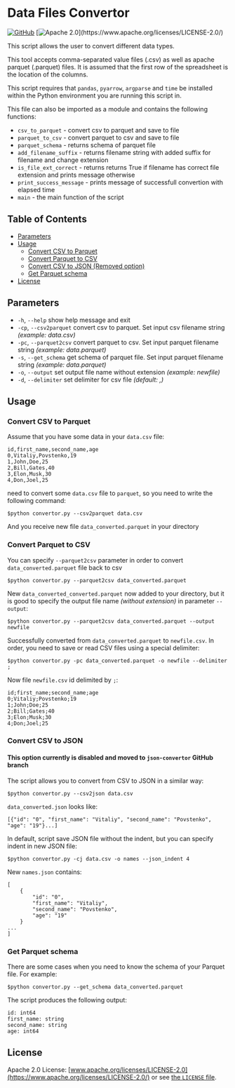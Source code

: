 # Data Files Convertor

[![GitHub](https://img.shields.io/badge/GitHub-100000)](https://github.com/povstenko/parquet_convertor)
[![Apache 2.0](https://img.shields.io/apm/l/atomic-design-ui.svg?)](https://www.apache.org/licenses/LICENSE-2.0/)

This script allows the user to convert different data types. 

This tool accepts comma-separated value files (.csv) as well as apache parquet (.parquet) files. It is assumed that the first row of the spreadsheet is the location of the columns.

This script requires that `pandas`, `pyarrow`, `argparse` and `time` be installed within the Python environment you are running this script in.

This file can also be imported as a module and contains the following functions:

* `csv_to_parquet` - convert csv to parquet and save to file
* `parquet_to_csv` - convert parquet to csv and save to file
* `parquet_schema` - returns schema of parquet file
* `add_filename_suffix` - returns filename string with added suffix for filename and change extension
* `is_file_ext_correct` - returns returns True if filename has correct file extension and prints message otherwise
* `print_success_message` - prints message of successfull convertion with elapsed time
* `main` - the main function of the script

## Table of Contents
- [Parameters](#parameters)
- [Usage](#usage)
  * [Convert CSV to Parquet](#convert-csv-to-parquet)
  * [Convert Parquet to CSV](#convert-parquet-to-csv)
  * [Convert CSV to JSON (Removed option)](#convert-csv-to-json)
  * [Get Parquet schema](#get-parquet-schema)
- [License](#license)

## Parameters
* `-h`, `--help` show help message and exit
* `-cp`, `--csv2parquet` convert csv to parquet. Set input csv filename string *(example: data.csv)*
* `-pc`, `--parquet2csv` convert parquet to csv. Set input parquet filename string *(example: data.parquet)*
* `-s`, `--get_schema` get schema of parquet file. Set input parquet filename string *(example: data.parquet)*
* `-o`, `--output` set output file name without extension *(example: newfile)*
* `-d`, `--delimiter` set delimiter for csv file *(default: ,)*

## Usage

### Convert CSV to Parquet

Assume that you have some data in your `data.csv` file:
```
id,first_name,second_name,age
0,Vitaliy,Povstenko,19
1,John,Doe,25
2,Bill,Gates,40
3,Elon,Musk,30
4,Don,Joel,25
```
 need to convert some `data.csv` file to `parquet`, so you need to write the following command:
```
$python convertor.py --csv2parquet data.csv
```
And you receive new file `data_converted.parquet` in your directory

### Convert Parquet to CSV
You can specify `--parquet2csv` parameter in order to convert `data_converted.parquet` file back to csv
```
$python convertor.py --parquet2csv data_converted.parquet
```
New `data_converted_converted.parquet` now added to your directory, but it is good to specify the output file name *(without extension)* in parameter `--output`:
```
$python convertor.py --parquet2csv data_converted.parquet --output newfile
```
Successfully converted from `data_converted.parquet` to `newfile.csv`.
In order, you need to save or read CSV files using a special delimiter:
```
$python convertor.py -pc data_converted.parquet -o newfile --delimiter ;
```
Now file `newfile.csv` id delimited by `;`:
```
id;first_name;second_name;age
0;Vitaliy;Povstenko;19
1;John;Doe;25
2;Bill;Gates;40
3;Elon;Musk;30
4;Don;Joel;25
```

### Convert CSV to JSON
#### This option currently is disabled and moved to `json-convertor` GitHub branch
The script allows you to convert from CSV to JSON in a similar way:
```
$python convertor.py --csv2json data.csv  
```
`data_converted.json` looks like:
```
[{"id": "0", "first_name": "Vitaliy", "second_name": "Povstenko", "age": "19"}...]
```
In default, script save JSON file without the indent, but you can specify indent in new JSON file:
```
$python convertor.py -cj data.csv -o names --json_indent 4
```
New `names.json` contains:
```
[
    {
        "id": "0",
        "first_name": "Vitaliy",
        "second_name": "Povstenko",
        "age": "19"
    }
...
]
```

### Get Parquet schema
There are some cases when you need to know the schema of your Parquet file. For example:
```
$python convertor.py --get_schema data_converted.parquet
```
The script produces the following output:
```
id: int64
first_name: string
second_name: string
age: int64
```


## License
Apache 2.0 License: [www.apache.org/licenses/LICENSE-2.0](https://www.apache.org/licenses/LICENSE-2.0/) or see [the `LICENSE` file](https://github.com/povstenko/parquet_convertor/blob/main/LICENSE).
